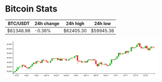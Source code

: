 # Bitcoin Stats

BTC/USDT|24h change|24h high|24h low|
|---|---|---|---|
|$61348.98|-0.36%|$62405.30|$59945.36|

<img src="./chart.svg">

